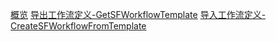 [概览](api/stepflow-api/overview.md)
[导出工作流定义-GetSFWorkflowTemplate](api/stepflow-api/get_sf_workflow_template.md)
[导入工作流定义-CreateSFWorkflowFromTemplate](api/stepflow-api/create_sf_workflow_from_template.md)
